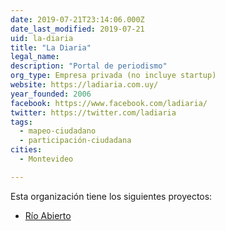 ```yaml
---
date: 2019-07-21T23:14:06.000Z
date_last_modified: 2019-07-21
uid: la-diaria
title: "La Diaria"
legal_name: 
description: "Portal de periodismo"
org_type: Empresa privada (no incluye startup)
website: https://ladiaria.com.uy/
year_founded: 2006
facebook: https://www.facebook.com/ladiaria/
twitter: https://twitter.com/ladiaria
tags:
  - mapeo-ciudadano
  - participación-ciudadana
cities: 
  - Montevideo

---
```


Esta organización tiene los siguientes proyectos:

- [Río Abierto](/proyectos/rio-abierto)
